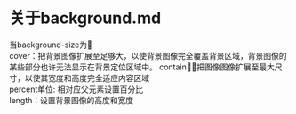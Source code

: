 # 关于background.md

当background-size为  
cover：把背景图像扩展至足够大，以使背景图像完全覆盖背景区域，背景图像的某些部分也许无法显示在背景定位区域中。 
contain：把图像图像扩展至最大尺寸，以使其宽度和高度完全适应内容区域  
percent单位: 相对应父元素设置百分比  
length：设置背景图像的高度和宽度